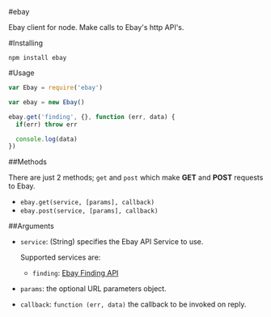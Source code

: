 #ebay 

Ebay client for node. Make calls to Ebay's http API's.

#Installing

```
npm install ebay
```

#Usage
```javascript
var Ebay = require('ebay')

var ebay = new Ebay()

ebay.get('finding', {}, function (err, data) {
  if(err) throw err

  console.log(data)
})
```

##Methods

There are just 2 methods; `get` and `post` which make **GET** and **POST** requests to Ebay.

* `ebay.get(service, [params], callback)`
* `ebay.post(service, [params], callback)`

##Arguments

* `service`: (String) specifies the Ebay API Service to use. 

  Supported services are:

  * `finding`: [Ebay Finding API](http://developer.ebay.com/DevZone/finding/Concepts/FindingAPIGuide.html)


* `params`: the optional URL parameters object.


* `callback`: `function (err, data)` the callback to be invoked on reply. 